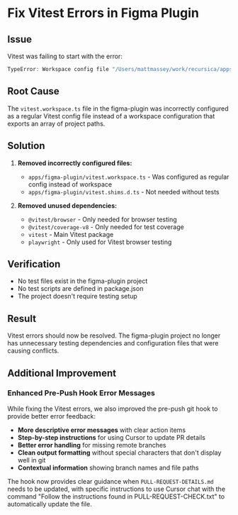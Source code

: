 # Fix Vitest Errors in Figma Plugin

## Issue

Vitest was failing to start with the error:

```typescript
TypeError: Workspace config file "/Users/mattmassey/work/recursica/apps/figma-plugin/vitest.workspace.ts" must export a default array of project paths.
```

## Root Cause

The `vitest.workspace.ts` file in the figma-plugin was incorrectly configured as a regular Vitest config file instead of a workspace configuration that exports an array of project paths.

## Solution

1. **Removed incorrectly configured files:**

   - `apps/figma-plugin/vitest.workspace.ts` - Was configured as regular config instead of workspace
   - `apps/figma-plugin/vitest.shims.d.ts` - Not needed without tests

2. **Removed unused dependencies:**
   - `@vitest/browser` - Only needed for browser testing
   - `@vitest/coverage-v8` - Only needed for test coverage
   - `vitest` - Main Vitest package
   - `playwright` - Only used for Vitest browser testing

## Verification

- No test files exist in the figma-plugin project
- No test scripts are defined in package.json
- The project doesn't require testing setup

## Result

Vitest errors should now be resolved. The figma-plugin project no longer has unnecessary testing dependencies and configuration files that were causing conflicts.

## Additional Improvement

### Enhanced Pre-Push Hook Error Messages

While fixing the Vitest errors, we also improved the pre-push git hook to provide better error feedback:

- **More descriptive error messages** with clear action items
- **Step-by-step instructions** for using Cursor to update PR details
- **Better error handling** for missing remote branches
- **Clean output formatting** without special characters that don't display well in git
- **Contextual information** showing branch names and file paths

The hook now provides clear guidance when `PULL-REQUEST-DETAILS.md` needs to be updated, with specific instructions to use Cursor chat with the command "Follow the instructions found in PULL-REQUEST-CHECK.txt" to automatically update the file.
